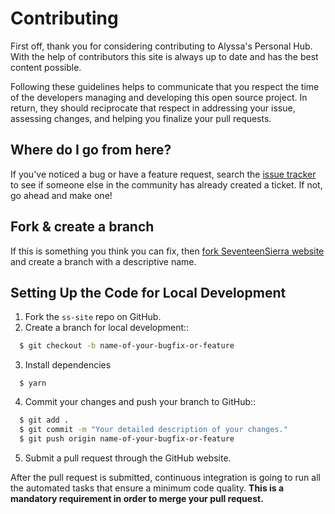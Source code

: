 # Contributing

First off, thank you for considering contributing to Alyssa's Personal Hub. With the help of contributors this site is always up to date and has the best content possible.

Following these guidelines helps to communicate that you respect the time of the developers managing and developing this open source project. In return, they should reciprocate that respect in addressing your issue,
assessing changes, and helping you finalize your pull requests.

## Where do I go from here?

If you've noticed a bug or have a feature request, search the [issue tracker](https://github.com/EmaSuriano/gatsby-starter-mate/issues?q=something) to see if someone else in the community has already created a ticket. If not, go ahead and make one!

## Fork & create a branch

If this is something you think you can fix, then [fork SeventeenSierra website](https://help.github.com/articles/fork-a-repo) and create a branch with a descriptive name.

## Setting Up the Code for Local Development

1. Fork the `ss-site` repo on GitHub.
2. Create a branch for local development::

```bash
  $ git checkout -b name-of-your-bugfix-or-feature
```

3. Install dependencies

```
  $ yarn
```

4. Commit your changes and push your branch to GitHub::

```bash
  $ git add .
  $ git commit -m "Your detailed description of your changes."
  $ git push origin name-of-your-bugfix-or-feature
```

5. Submit a pull request through the GitHub website.

After the pull request is submitted, continuous integration is going to run all the automated tasks that ensure a minimum code quality. **This is a mandatory requirement in order to merge your pull request.**
